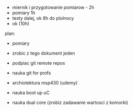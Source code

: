 - miernik i przygotowanie pomiarow - 2h
- pomiary 1h
- testy dalej, ok 8h do plolnocy
- ok (10h)

plan:
- pomiary
- zrobic z tego dokument jeden

- podpiac git remote repos
- nauka git for profs
- archiotektura msp430 (udemy)
- nauka boot up uC
- nauka dual core (zrobiz zadawanie wartosci z komorki)
